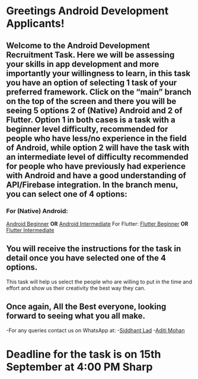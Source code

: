 # Greetings Android Development Applicants!
## Welcome to the Android Development Recruitment Task. Here we will be assessing your skills in app development and more importantly your willingness to learn, in this task you have an option of selecting 1 task of your preferred framework. Click on the “main” branch on the top of the screen and there you will be seeing 5 options 2 of (Native) Android and 2 of Flutter. Option 1 in both cases is a task with a beginner level difficulty, recommended for people who have less/no experience in the field of Android, while option 2 will have the task with an intermediate level of difficulty recommended for people who have previously had experience with Android and have a good understanding of API/Firebase integration. In the branch menu, you can select one of 4 options:
### For (Native) Android:
[Android Beginner]()
<b>OR</b>
[Android Intermediate]()
For Flutter:
[Flutter Beginner]()
<b>OR</b>
[Flutter Intermediate]()

## You will receive the instructions for the task in detail once you have selected one of the 4 options.
This task will help us select the people who are willing to put in the time and effort and show us their creativity the best way they can. 

## Once again, All the Best everyone, looking forward to seeing what you all make.

-For any queries contact us on WhatsApp at:
-[Siddhant Lad](https://wa.me/9082003007)
-[Aditi Mohan](https://wa.me/9702939340)

# Deadline for the task is on 15th September at 4:00 PM Sharp




